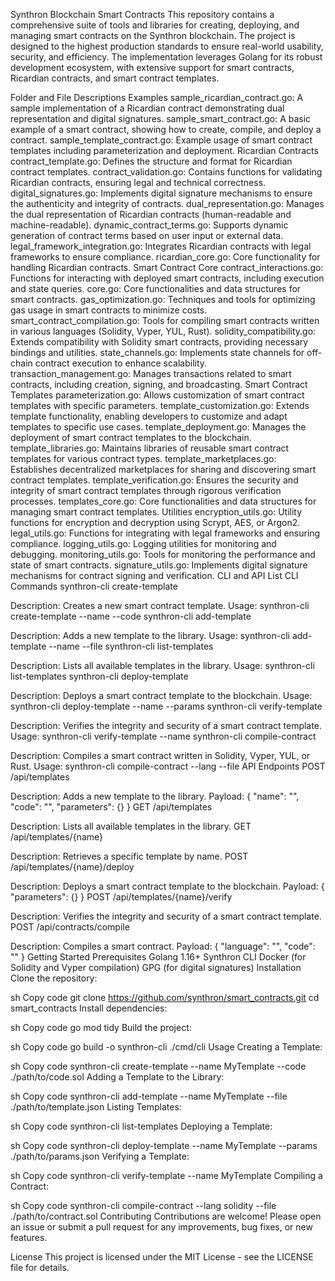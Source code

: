 Synthron Blockchain Smart Contracts
This repository contains a comprehensive suite of tools and libraries for creating, deploying, and managing smart contracts on the Synthron blockchain. The project is designed to the highest production standards to ensure real-world usability, security, and efficiency. The implementation leverages Golang for its robust development ecosystem, with extensive support for smart contracts, Ricardian contracts, and smart contract templates.


Folder and File Descriptions
Examples
sample_ricardian_contract.go: A sample implementation of a Ricardian contract demonstrating dual representation and digital signatures.
sample_smart_contract.go: A basic example of a smart contract, showing how to create, compile, and deploy a contract.
sample_template_contract.go: Example usage of smart contract templates including parameterization and deployment.
Ricardian Contracts
contract_template.go: Defines the structure and format for Ricardian contract templates.
contract_validation.go: Contains functions for validating Ricardian contracts, ensuring legal and technical correctness.
digital_signatures.go: Implements digital signature mechanisms to ensure the authenticity and integrity of contracts.
dual_representation.go: Manages the dual representation of Ricardian contracts (human-readable and machine-readable).
dynamic_contract_terms.go: Supports dynamic generation of contract terms based on user input or external data.
legal_framework_integration.go: Integrates Ricardian contracts with legal frameworks to ensure compliance.
ricardian_core.go: Core functionality for handling Ricardian contracts.
Smart Contract Core
contract_interactions.go: Functions for interacting with deployed smart contracts, including execution and state queries.
core.go: Core functionalities and data structures for smart contracts.
gas_optimization.go: Techniques and tools for optimizing gas usage in smart contracts to minimize costs.
smart_contract_compilation.go: Tools for compiling smart contracts written in various languages (Solidity, Vyper, YUL, Rust).
solidity_compatibility.go: Extends compatibility with Solidity smart contracts, providing necessary bindings and utilities.
state_channels.go: Implements state channels for off-chain contract execution to enhance scalability.
transaction_management.go: Manages transactions related to smart contracts, including creation, signing, and broadcasting.
Smart Contract Templates
parameterization.go: Allows customization of smart contract templates with specific parameters.
template_customization.go: Extends template functionality, enabling developers to customize and adapt templates to specific use cases.
template_deployment.go: Manages the deployment of smart contract templates to the blockchain.
template_libraries.go: Maintains libraries of reusable smart contract templates for various contract types.
template_marketplaces.go: Establishes decentralized marketplaces for sharing and discovering smart contract templates.
template_verification.go: Ensures the security and integrity of smart contract templates through rigorous verification processes.
templates_core.go: Core functionalities and data structures for managing smart contract templates.
Utilities
encryption_utils.go: Utility functions for encryption and decryption using Scrypt, AES, or Argon2.
legal_utils.go: Functions for integrating with legal frameworks and ensuring compliance.
logging_utils.go: Logging utilities for monitoring and debugging.
monitoring_utils.go: Tools for monitoring the performance and state of smart contracts.
signature_utils.go: Implements digital signature mechanisms for contract signing and verification.
CLI and API List
CLI Commands
synthron-cli create-template

Description: Creates a new smart contract template.
Usage: synthron-cli create-template --name <template-name> --code <file-path>
synthron-cli add-template

Description: Adds a new template to the library.
Usage: synthron-cli add-template --name <template-name> --file <file-path>
synthron-cli list-templates

Description: Lists all available templates in the library.
Usage: synthron-cli list-templates
synthron-cli deploy-template

Description: Deploys a smart contract template to the blockchain.
Usage: synthron-cli deploy-template --name <template-name> --params <params-json>
synthron-cli verify-template

Description: Verifies the integrity and security of a smart contract template.
Usage: synthron-cli verify-template --name <template-name>
synthron-cli compile-contract

Description: Compiles a smart contract written in Solidity, Vyper, YUL, or Rust.
Usage: synthron-cli compile-contract --lang <language> --file <file-path>
API Endpoints
POST /api/templates

Description: Adds a new template to the library.
Payload: { "name": "<template-name>", "code": "<template-code>", "parameters": {} }
GET /api/templates

Description: Lists all available templates in the library.
GET /api/templates/{name}

Description: Retrieves a specific template by name.
POST /api/templates/{name}/deploy

Description: Deploys a smart contract template to the blockchain.
Payload: { "parameters": {} }
POST /api/templates/{name}/verify

Description: Verifies the integrity and security of a smart contract template.
POST /api/contracts/compile

Description: Compiles a smart contract.
Payload: { "language": "<language>", "code": "<contract-code>" }
Getting Started
Prerequisites
Golang 1.16+
Synthron CLI
Docker (for Solidity and Vyper compilation)
GPG (for digital signatures)
Installation
Clone the repository:

sh
Copy code
git clone https://github.com/synthron/smart_contracts.git
cd smart_contracts
Install dependencies:

sh
Copy code
go mod tidy
Build the project:

sh
Copy code
go build -o synthron-cli ./cmd/cli
Usage
Creating a Template:

sh
Copy code
synthron-cli create-template --name MyTemplate --code ./path/to/code.sol
Adding a Template to the Library:

sh
Copy code
synthron-cli add-template --name MyTemplate --file ./path/to/template.json
Listing Templates:

sh
Copy code
synthron-cli list-templates
Deploying a Template:

sh
Copy code
synthron-cli deploy-template --name MyTemplate --params ./path/to/params.json
Verifying a Template:

sh
Copy code
synthron-cli verify-template --name MyTemplate
Compiling a Contract:

sh
Copy code
synthron-cli compile-contract --lang solidity --file ./path/to/contract.sol
Contributing
Contributions are welcome! Please open an issue or submit a pull request for any improvements, bug fixes, or new features.

License
This project is licensed under the MIT License - see the LICENSE file for details.